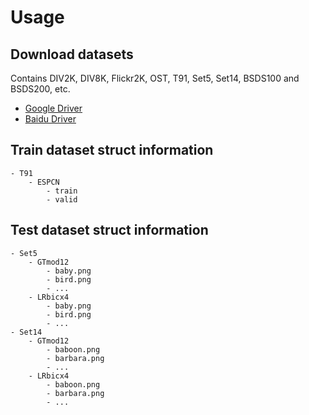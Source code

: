 # Usage

## Download datasets

Contains DIV2K, DIV8K, Flickr2K, OST, T91, Set5, Set14, BSDS100 and BSDS200, etc.

- [Google Driver](https://drive.google.com/drive/folders/1A6lzGeQrFMxPqJehK9s37ce-tPDj20mD?usp=sharing)
- [Baidu Driver](https://pan.baidu.com/s/1o-8Ty_7q6DiS3ykLU09IVg?pwd=llot)

## Train dataset struct information

```text
- T91
    - ESPCN
        - train
        - valid
```

## Test dataset struct information

```text
- Set5
    - GTmod12
        - baby.png
        - bird.png
        - ...
    - LRbicx4
        - baby.png
        - bird.png
        - ...
- Set14
    - GTmod12
        - baboon.png
        - barbara.png
        - ...
    - LRbicx4
        - baboon.png
        - barbara.png
        - ...
```
